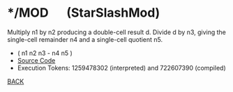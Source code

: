 # */MOD &emsp; (StarSlashMod)
Multiply n1 by n2 producing a double-cell result d. Divide d by n3, giving the single-cell remainder n4 and a single-cell quotient n5.
* ( n1 n2 n3 - n4 n5 )
* [Source Code](../words/core/StarSlashMod.cs)
* Execution Tokens: 1259478302 (interpreted) and 722607390 (compiled)


[BACK](builtins.md#StarSlashMod)
